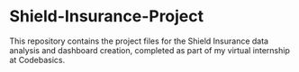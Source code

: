 # Shield-Insurance-Project
This repository contains the project files for the Shield Insurance data analysis and dashboard creation, completed as part of my virtual internship at Codebasics.
